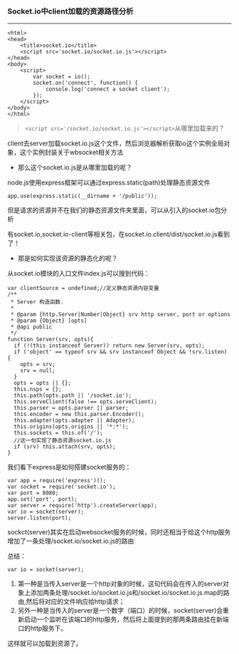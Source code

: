 ### Socket.io中client加载的资源路径分析
---
```
<html>
<head>
	<title>socket.io</title>
	<script src='socket.io/socket.io.js'></script>
</head>
<body>
	<script>
		var socket = io();
		socket.on('connect', function() {
			console.log('connect a socket client');
		});
	</script>
</body>
</html>
```
> ```<script src='/socket.io/socket.io.js'></script>```从哪里加载来的？

client去server加载socket.io.js这个文件，然后浏览器解析获取io这个实例全局对象，这个实例封装关于wbsocket相关方法

- 那么这个socket.io.js是从哪里加载的呢？

node.js使用express框架可以通过express.static(path)处理静态资源文件
```
app.use(express.static(__dirname + '/public'));
```
但是请求的资源并不在我们的静态资源文件夹里面，可以从引入的socket.io包分析

有socket.io,socket.io-client等相关包，在socket.io.client/dist/socket.io.js看到了！

- 那是如何实现该资源的静态化的呢？

从socket.io模块的入口文件index.js可以搜到代码：
```
var clientSource = undefined;//定义静态资源内容变量
/**
 * Server 构造函数.
 *
 * @param {http.Server|Number|Object} srv http server, port or options
 * @param {Object} [opts]
 * @api public
 */
function Server(srv, opts){
  if (!(this instanceof Server)) return new Server(srv, opts);
  if ('object' == typeof srv && srv instanceof Object && !srv.listen) {
    opts = srv;
    srv = null;
  }
  opts = opts || {};
  this.nsps = {};
  this.path(opts.path || '/socket.io');
  this.serveClient(false !== opts.serveClient);
  this.parser = opts.parser || parser;
  this.encoder = new this.parser.Encoder();
  this.adapter(opts.adapter || Adapter);
  this.origins(opts.origins || '*:*');
  this.sockets = this.of('/');
  //这一句实现了静态资源socket.io.js
  if (srv) this.attach(srv, opts);
}
```
我们看下express是如何搭建socket服务的：
```
var app = require('express')();
var socket = require('socket.io');
var port = 8080;
app.set('port', port);
var server = require('http').createServer(app);
var io = socket(server);
server.listen(port);
```
sockct(server)其实在启动websocket服务的时候，同时还相当于给这个http服务增加了一条处理/socket.io/socket.io.js的路由

总结：

```
var io = socket(server); 
```

1. 第一种是当传入server是一个http对象的时候，这句代码会在传入的server对象上添加两条处理/socket.io/socket.io.js和/socket.io/socket.io.js.map的路由,然后将对应的文件响应给http请求；
2. 另外一种是当传入的server是一个数字（端口）的时候，socket(server)会重新启动一个监听在该端口的http服务，然后将上面提到的那两条路由挂在新端口的http服务下。

这样就可以加载到资源了。
